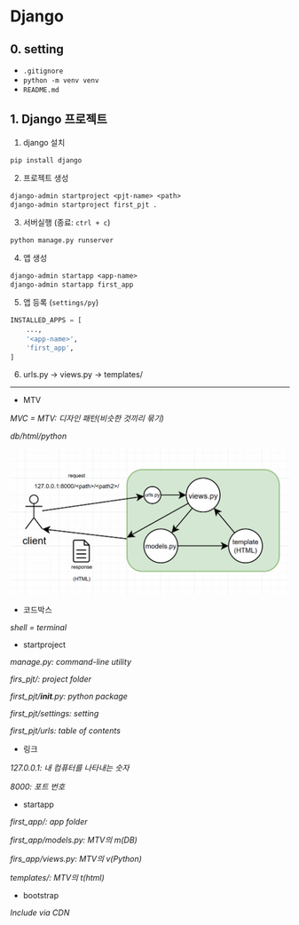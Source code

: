 # Django

## 0. setting

- `.gitignore`
- `python -m venv venv`
- `README.md`

## 1. Django 프로젝트

1. django 설치
```shell
pip install django
```

2. 프로젝트 생성
```shell
django-admin startproject <pjt-name> <path>
django-admin startproject first_pjt .
```

3. 서버실행 (종료: `ctrl + c`)
```shell
python manage.py runserver
```

4. 앱 생성
```shell
django-admin startapp <app-name>
django-admin startapp first_app
```

5. 앱 등록 (`settings/py`)
```python
INSTALLED_APPS = [
    ...,
    '<app-name>',
    'first_app',
]
```

6. urls.py → views.py → templates/

---
- MTV

*MVC = MTV: 디자인 패턴(비슷한 것끼리 묶기)*

*db/html/python*

![](./MTV.png)

- 코드박스

*shell = terminal*

- startproject

*manage.py: command-line utility*

*firs_pjt/: project folder*

*first_pjt/__init__.py: python package*

*first_pjt/settings: setting*

*first_pjt/urls: table of contents*

- 링크

*127.0.0.1: 내 컴퓨터를 나타내는 숫자*

*8000: 포트 번호*

- startapp

*first_app/: app folder*

*first_app/models.py: MTV의 m(DB)*

*firs_app/views.py: MTV의 v(Python)*

*templates/: MTV의 t(html)*

- bootstrap

*Include via CDN*